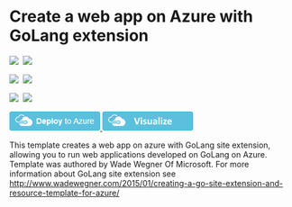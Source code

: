 # Create a web app on Azure with GoLang extension

<IMG SRC="https://azurequickstartsservice.blob.core.windows.net/badges/101-webapp-with-golang/PublicLastTestDate.svg" />&nbsp;
<IMG SRC="https://azurequickstartsservice.blob.core.windows.net/badges/101-webapp-with-golang/PublicDeployment.svg" />&nbsp;

<IMG SRC="https://azurequickstartsservice.blob.core.windows.net/badges/101-webapp-with-golang/FairfaxLastTestDate.svg" />&nbsp;
<IMG SRC="https://azurequickstartsservice.blob.core.windows.net/badges/101-webapp-with-golang/FairfaxDeployment.svg" />&nbsp;

<IMG SRC="https://azurequickstartsservice.blob.core.windows.net/badges/101-webapp-with-golang/BestPracticeResult.svg" />&nbsp;
<IMG SRC="https://azurequickstartsservice.blob.core.windows.net/badges/101-webapp-with-golang/CredScanResult.svg" />&nbsp;

<a href="https://portal.azure.com/#create/Microsoft.Template/uri/https%3A%2F%2Fraw.githubusercontent.com%2FAzure%2Fazure-quickstart-templates%2Fmaster%2F101-webapp-with-golang%2Fazuredeploy.json" target="_blank">
    <img src="https://raw.githubusercontent.com/Azure/azure-quickstart-templates/master/1-CONTRIBUTION-GUIDE/images/deploytoazure.png"/>
</a>
<a href="http://armviz.io/#/?load=https%3A%2F%2Fraw.githubusercontent.com%2FAzure%2Fazure-quickstart-templates%2Fmaster%2F101-webapp-with-golang%2Fazuredeploy.json" target="_blank">
    <img src="https://raw.githubusercontent.com/Azure/azure-quickstart-templates/master/1-CONTRIBUTION-GUIDE/images/visualizebutton.png"/>
</a>

This template creates a web app on azure with GoLang site extension, allowing you to run web applications developed on GoLang on Azure. Template was authored by Wade Wegner Of Microsoft. For more information about GoLang site extension see http://www.wadewegner.com/2015/01/creating-a-go-site-extension-and-resource-template-for-azure/

